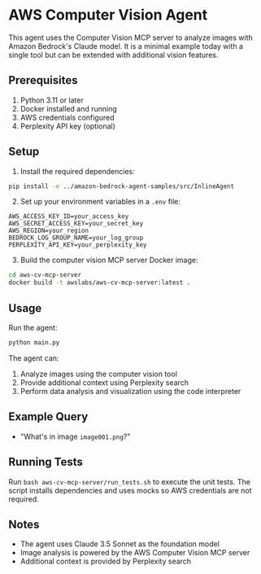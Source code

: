 # AWS Computer Vision Agent

This agent uses the Computer Vision MCP server to analyze images with Amazon Bedrock's Claude model. It is a minimal example today with a single tool but can be extended with additional vision features.

## Prerequisites

1. Python 3.11 or later
2. Docker installed and running
3. AWS credentials configured
4. Perplexity API key (optional)

## Setup

1. Install the required dependencies:
```bash
pip install -e ../amazon-bedrock-agent-samples/src/InlineAgent
```

2. Set up your environment variables in a `.env` file:
```
AWS_ACCESS_KEY_ID=your_access_key
AWS_SECRET_ACCESS_KEY=your_secret_key
AWS_REGION=your_region
BEDROCK_LOG_GROUP_NAME=your_log_group
PERPLEXITY_API_KEY=your_perplexity_key
```

3. Build the computer vision MCP server Docker image:
```bash
cd aws-cv-mcp-server
docker build -t awslabs/aws-cv-mcp-server:latest .
```

## Usage

Run the agent:
```bash
python main.py
```

The agent can:
1. Analyze images using the computer vision tool
2. Provide additional context using Perplexity search
3. Perform data analysis and visualization using the code interpreter

## Example Query
- "What's in image `image001.png`?"

## Running Tests
Run `bash aws-cv-mcp-server/run_tests.sh` to execute the unit tests. The script installs dependencies and uses mocks so AWS credentials are not required.

## Notes

- The agent uses Claude 3.5 Sonnet as the foundation model
- Image analysis is powered by the AWS Computer Vision MCP server
- Additional context is provided by Perplexity search
